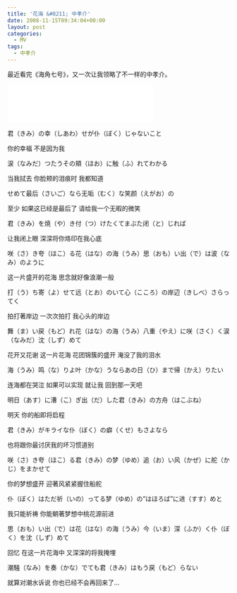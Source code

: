 ```yaml
---
title: '花海 &#8211; 中孝介'
date: 2008-11-15T09:34:04+00:00
layout: post
categories:
  - MV
tags:
  - 中孝介
---
```

最近看完《海角七号》，又一次让我领略了不一样的中孝介。

<iframe frameborder="no" border="0" marginwidth="0" marginheight="0" width=330 height=86 src="//music.163.com/outchain/player?type=2&id=26111503&auto=1&height=66"></iframe>

君（きみ）の幸（しあわ）せが仆（ぼく）じゃないこと

你的幸福 不是因为我

涙（なみだ）つたうその頬（ほお）に触（ふ）れてわかる

当我拭去 你脸颊的泪痕时 我都知道

せめて最后（さいご）なら无垢（むく）な笑颜（えがお）の

至少 如果这已经是最后了 请给我一个无暇的微笑

君（きみ）を焼（や）き付（つ）けたくてまぶた闭（と）じれば

让我闭上眼 深深将你烙印在我心底
<!--more-->
咲（さ）き夸（ほこ）る花（はな）の海（うみ）思（おも）い出（で）は波（なみ）のように

这一片盛开的花海 思念就好像浪潮一般

打（う）ち寄（よ）せて远（とお）のいて心（こころ）の岸辺（きしべ）さらってく

拍打著岸边 一次次拍打 我心头的岸边

舞（ま）い戻（もど）れ花（はな）の海（うみ）八重（やえ）に咲（さく）く涙（なみだ）沈（しず）めて

花开又花谢 这一片花海 花团锦簇的盛开 淹没了我的泪水

海（うみ）鸣（な）りよ叶（かな）うならあの日（ひ）まで帰（かえ）りたい

连海都在哭泣 如果可以实现 就让我 回到那一天吧

明日（あす）に漕（こ）ぎ出（だ）した君（きみ）の方舟（はこぶね）

明天 你的船即将启程

君（きみ）がキライな仆（ぼく）の癖（くせ）もさよなら

也将跟你最讨厌我的坏习惯道别

咲（さ）き夸（ほこ）る君（きみ）の梦（ゆめ）追（お）い风（かぜ）に舵（かじ）をまかせて

你的梦想盛开 迎著风紧紧握住船舵

仆（ぼく）はただ祈（いの）ってる梦（ゆめ）の”はほろば”に进（すす）めと

我只能祈祷 你能朝著梦想中桃花源前进

思（おも）い出（で）は花（はな）の海（うみ）今（いま）深（ふか）く仆（ぼく）を沈（しず）めて

回忆 在这一片花海中 又深深的将我掩埋

潮騒（なみ）を奏（かな）でても君（きみ）はもう戻（もど）らない

就算对潮水诉说 你也已经不会再回来了&#8230;